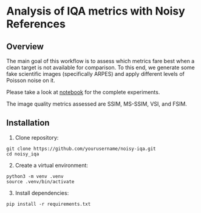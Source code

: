 # Analysis of IQA metrics with Noisy References

## Overview
The main goal of this workflow is to assess which metrics fare best when a clean target is not available for comparison. To this end, we generate some fake scientific images (specifically ARPES) and apply different levels of Poisson noise on it.

Please take a look at [notebook](https://github.com/zain-sohail/noisy-iqa/blob/main/metric_comparison.ipynb) for the complete experiments. 

The image quality metrics assessed are SSIM, MS-SSIM, VSI, and FSIM.

## Installation

1. Clone repository:
```
git clone https://github.com/yourusername/noisy-iqa.git
cd noisy_iqa
```

2. Create a virtual environment:
```
python3 -m venv .venv
source .venv/bin/activate
```

3. Install dependencies:

```
pip install -r requirements.txt
```
